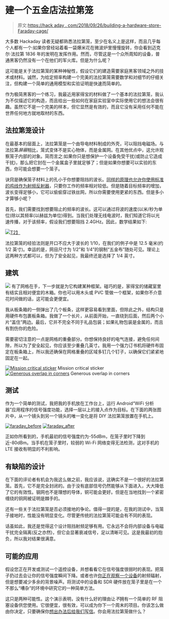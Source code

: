# 建一个五金店法拉第笼

> 原文:[https://hack aday . com/2018/09/26/building-a-hardware-store-Faraday-cage/](https://hackaday.com/2018/09/26/building-a-hardware-store-faraday-cage/)

大多数 Hackaday 读者无疑都熟悉法拉第笼，至少在名义上是这样，而且几乎每个人都有一个:如果你曾经站着看一袋爆米花在微波炉里慢慢旋转，你会看到迈克尔·法拉第 1836 年的发明在发挥作用。然而，尽管这是一个众所周知的设备，普通黑客仍然没有一个在他们的军火库。但是为什么呢？

这可能是关于法拉第笼的某种神秘性，假设它们的建造需要家庭黑客领域之外的技术或材料。诚然，为给定频率构建一个完美的法拉第笼需要数学和对细节的仔细关注，但构建一个简单的通用模型和实验证明是快速而简单的。

作为极简黑客的一个练习，我最近用家得宝的材料做了一个基本的法拉第笼，我认为不仅描述它的构造，而且给出一些如何在家庭实验室中实际使用它的想法会很有趣。虽然它不是一个完美的样本，但它显然是有效的，而且它没有采用任何不能在世界任何地方就地取材的东西。

## 法拉第笼设计

在最基本的层面上，法拉第笼是一个由导电材料制成的外壳，可以阻挡电磁场。与法拉第*屏蔽*相比，笼式变体不是实心物体，而是金属网。在其他优点中，这允许观察笼子内部的对象。简而言之:如果你只是想保护一个设备免受干扰(或防止它造成干扰)，那么把它封在一个金属盒子里就足够了；但是如果你想要可以实验的东西，你可能会想要一个笼子。

诀窍是确保笼子材料上的孔小于你想要阻挡的波长。[同样的原理也允许你使用标准的鸡线作为射频反射器](https://hackaday.com/2018/07/17/the-biggest-corner-antenna-weve-ever-seen/)，只要你工作的频率相对较低。但是随着目标频率的增加，波长变得足够小，它可以偷偷穿过铁丝网，所以你需要使用更紧的东西。但是多小才算够小呢？

首先，我们需要找到想要阻止的频率的波长。这可以通过将波的速度(以米/秒为单位)除以其频率(以赫兹为单位)得到。当我们处理无线电波时，我们知道它将以光速传播，对于该频率，假设我们想要阻挡 2.4GHz。因此，数学结果如下:

[![](../Images/b5f5bf71616774e790503944e51108e2.png)T2】](https://hackaday.com/wp-content/uploads/2018/08/faraday_math1.png)

法拉第笼的经验法则是开口不应大于波长的 1/10，在我们的例子中是 12.5 毫米(约 1/2 英寸)。幸运的是，网目尺寸为 1/2”和 1/4”的钢制“五金布”随处可见。理论上这两种方式都可以，但为了安全起见，我最终还是选择了 1/4 英寸。

## 建筑

[![](../Images/fe801c2954394cc497f77b10ec026c74.png)](https://hackaday.com/wp-content/uploads/2018/08/faraday_materials.jpg) 有了网格在手，下一步就是为它构建某种框架。碰巧的是，家得宝的储藏室里有结实且相对便宜的木箱。你也可以用木头或 PVC 管做一个框架，如果你不介意花时间做的话，这可能会更便宜。

我从板条箱的一侧弹出了几个板条，这样更容易看到里面，但除此之外，结构只是用硬件布包裹板条箱。我做了一个长片，从前面开始，一直绕到后面，然后两个小片“盖住”两边。最后，它并不完全不同于礼品包装；如果礼物包装是金属的，而且有割伤你的危险。

需要密切注意的一点是网格的重叠部分。你想保持良好的电气连接，避免任何间隙，所以为了安全起见，你应该至少重叠几英寸。我用一个强力订书机将硬件布固定在板条箱上，所以我还确保在网格重叠的区域多钉几个钉子，以确保它们紧紧地固定在一起。

 [![Mission critical sticker](../Images/bfe69ee1b33a04effe17d0021b756723.png "faraday_side")](https://i0.wp.com/hackaday.com/wp-content/uploads/2018/08/faraday_side.jpg?ssl=1) Mission critical sticker [![Generous overlap in corners](../Images/d27e02c5564212c6b14937567f6f5490.png "faraday_zoom")](https://i0.wp.com/hackaday.com/wp-content/uploads/2018/08/faraday_zoom.jpg?ssl=1) Generous overlap in corners

## 测试

作为一个简单的测试，我把我的手机放在工作台上，运行 Android“WiFi 分析器”应用程序的信号强度功能，选择一层以上的接入点作为目标。在下面的两张图片中，从一个镜头到另一个镜头的唯一变化是将 DIY 法拉第笼放置在手机上。

 [![faraday_before](../Images/bb9d010e29e965068e455296a74404ff.png "faraday_before")](https://i0.wp.com/hackaday.com/wp-content/uploads/2018/08/faraday_before.jpg?ssl=1)  [![faraday_after](../Images/8f57e2c0976d2250158a4702aec66a85.png "faraday_after")](https://i0.wp.com/hackaday.com/wp-content/uploads/2018/08/faraday_after.jpg?ssl=1) 

正如你所看到的，手机最初的信号强度约为-55dBm，在笼子里时下降到近-80dBm。当手机在笼子里时，较弱的 Wi-Fi 网络变得无法检测，这对手机的 LTE 接收有明显的不利影响。

## 有缺陷的设计

在下面的评论者有机会为我这么做之前，我应该说，这确实不是一个很好的法拉第笼。首先，它不是完全封闭的。由于没有底部信号仍然能够从下面进入，大大降低了它的有效性。钢网也不是理想的导体，铜可能会更好。但是在当地找到一个紧密缠绕的铜网被证明是棘手的。

还有一些关于法拉第笼是否必须接地的争论。值得一提的是，在我的测试中，当笼子接地时，性能没有明显变化。尽管更传统的法拉第笼可能会有不同的表现。

话虽如此，我还是觉得这个设计阻挡射频足够有用。它永远不会将内部设备与电磁干扰完全隔离(反之亦然)，但它会显著衰减信号，足以清晰可见。这是我最初的抱负，所以我对结果很满意。

## 可能的应用

假设您正在开发或测试一个遥控设备，并想看看它在信号强度很弱时的表现。把笼子扔过去会让你的信号强度瞬间下降。或者也许[你正在观察一个设备](https://hackaday.com/2017/01/26/pcb-design-guidelines-to-minimize-rf-transmissions/)的射频辐射，但是想要减少多余的背景噪声。将测试中的设备和 SDR 硬件放在笼子里是在一个不那么“嘈杂”的环境中研究它的一种简单方法。

这只是两种可能性。这个演示表明，没有什么好的理由让*不*拥有一个简单的 RF 阻塞设备供您使用。它很便宜，很有效，可以成为你下一个周末的项目。你该怎么做由你决定，只要确保你[想出办法后给我们写信](https://hackaday.com/submit-a-tip/)。你会用法拉第笼做什么？